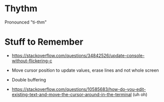 # Thythm
Pronounced "ti-thm"

# Stuff to Remember

- https://stackoverflow.com/questions/34842526/update-console-without-flickering-c
- Move cursor position to update values, erase lines and not whole screen
- Double buffering

- https://stackoverflow.com/questions/10585683/how-do-you-edit-existing-text-and-move-the-cursor-around-in-the-terminal (uh oh)